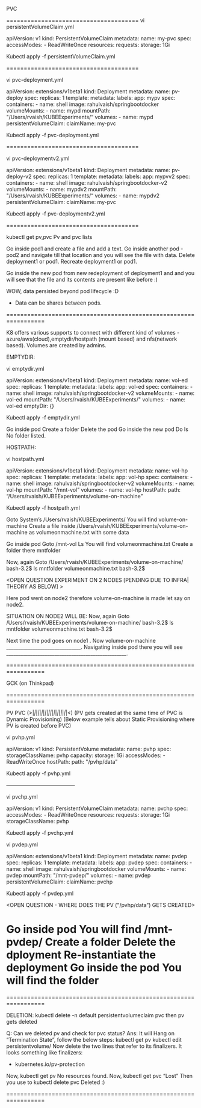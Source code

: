 PVC





======================================
vi persistentVolumeClaim.yml

apiVersion: v1
kind: PersistentVolumeClaim
metadata:
  name: my-pvc
spec:
  accessModes:
    - ReadWriteOnce
  resources:
    requests:
      storage: 1Gi

Kubectl apply -f persistentVolumeClaim.yml

======================================

vi pvc-deployment.yml

apiVersion: extensions/v1beta1
kind: Deployment
metadata:
  name: pv-deploy
spec:
  replicas: 1
  template:
    metadata:
      labels:
        app: mypv
    spec:
      containers:
      - name: shell
        image: rahulvaish/springbootdocker
        volumeMounts:
        - name: mypd
          mountPath: "/Users/rvaish/KUBEExperiments/“
      volumes:
      - name: mypd
        persistentVolumeClaim:
          claimName: my-pvc

Kubectl apply -f pvc-deployment.yml

======================================

vi pvc-deploymentv2.yml

apiVersion: extensions/v1beta1
kind: Deployment
metadata:
  name: pv-deploy-v2
spec:
  replicas: 1
  template:
    metadata:
      labels:
        app: mypvv2
    spec:
      containers:
      - name: shell
        image: rahulvaish/springbootdocker-v2
        volumeMounts:
        - name: mypdv2
          mountPath: "/Users/rvaish/KUBEExperiments/“
      volumes:
      - name: mypdv2
        persistentVolumeClaim:
          claimName: my-pvc

Kubectl apply -f pvc-deploymentv2.yml

======================================

kubectl get pv,pvc
Pv and pvc lists

Go inside pod1 and create a  file and add a text.
Go inside another pod - pod2  and navigate till that location and you will see the file with data.
Delete deployment1 or pod1.
Recreate deployment1 or pod1.

Go inside the new pod from new redeployment of deployment1 and and you will see that  the file and its contents are present like before :)

WOW, data persisted beyond pod lifecycle :D
+ Data can be shares between pods.


=================================================================


K8 offers various supports to connect with different kind of volumes - azure/aws(cloud),emptydir/hostpath (mount based) and nfs(network based). Volumes are created by admins.
 


EMPTYDIR:


vi emptydir.yml

apiVersion: extensions/v1beta1
kind: Deployment
metadata:
  name: vol-ed
spec:
  replicas: 1
  template:
    metadata:
      labels:
        app: vol-ed
    spec:
      containers:
      - name: shell
        image: rahulvaish/springbootdocker-v2
        volumeMounts:
        - name: vol-ed
          mountPath: "/Users/rvaish/KUBEExperiments/"
      volumes:
      - name: vol-ed
        emptyDir: {}

Kubectl apply -f emptydir.yml

Go inside pod
Create a folder
Delete the pod
Go inside the new pod
Do ls
No folder listed.


HOSTPATH:

vi hostpath.yml

apiVersion: extensions/v1beta1
kind: Deployment
metadata:
  name: vol-hp
spec:
  replicas: 1
  template:
    metadata:
      labels:
        app: vol-hp
    spec:
      containers:
      - name: shell
        image: rahulvaish/springbootdocker-v2
        volumeMounts:
        - name: vol-hp
          mountPath: "/mnt-vol”
      volumes:
      - name: vol-hp
        hostPath:
            path: “/Users/rvaish/KUBEExperiments/volume-on-machine”

Kubectl apply -f hostpath.yml


Goto System’s /Users/rvaish/KUBEExperiments/
You will find volume-on-machine
Create a file  inside /Users/rvaish/KUBEExperiments/volume-on-machine as volumeonmachine.txt with some data

Go inside pod
Goto /mnt-vol
Ls
You will find volumeonmachine.txt
Create a folder there mntfolder


Now, again Goto /Users/rvaish/KUBEExperiments/volume-on-machine/ 
bash-3.2$ ls
mntfolder		volumeonmachine.txt
bash-3.2$ 


<OPEN QUESTION EXPERIMENT ON 2 NODES [PENDING DUE TO INFRA| THEORY AS BELOW] >

Here pod went on node2 therefore volume-on-machine is made let say on node2. 


SITUATION ON NODE2 WILL BE:
Now, again Goto /Users/rvaish/KUBEExperiments/volume-on-machine/ 
bash-3.2$ ls
mntfolder		volumeonmachine.txt
bash-3.2$ 



Next time the pod goes on node1 . Now volume-on-machine _______________________________. 
Navigating inside pod there you will see __________________________________________________.





=================================================================







GCK (on Thinkpad)

=================================================================

PV PVC
(>|*|*|*|*|*|*|*|*|*|<ABOVE EXAMPLE WAS ON DYAMIC PROVISIONING>|*|*|*|*|*|*|*|*|*|<)
(PV gets created at the same time of PVC is Dynamic Provisioning)
(Below example tells about Static Provisioning where PV is created before PVC)


vi pvhp.yml

apiVersion: v1
kind: PersistentVolume
metadata:
  name: pvhp
spec:
  storageClassName: pvhp
  capacity:
    storage: 1Gi
  accessModes:
    - ReadWriteOnce
  hostPath:
    path: "/pvhp/data”

Kubectl apply -f pvhp.yml





—————————————



vi pvchp.yml

apiVersion: v1
kind: PersistentVolumeClaim
metadata:
  name: pvchp
spec:
  accessModes:
    - ReadWriteOnce
  resources:
    requests:
      storage: 1Gi
  storageClassName: pvhp


Kubectl apply -f pvchp.yml







vi pvdep.yml

apiVersion: extensions/v1beta1
kind: Deployment
metadata:
  name: pvdep
spec:
  replicas: 1
  template:
    metadata:
      labels:
        app: pvdep
    spec:
      containers:
      - name: shell
        image: rahulvaish/springbootdocker
        volumeMounts:
        - name: pvdep
          mountPath: "/mnt-pvdep/"
      volumes:
      - name: pvdep
        persistentVolumeClaim:
            claimName: pvchp
	

Kubectl apply -f pvdep.yml



<OPEN QUESTION - WHERE DOES THE PV ("/pvhp/data”) GETS CREATED>

Go inside pod 
You will find /mnt-pvdep/
Create a folder
Delete the dployment
Re-instantiate the deployment
Go inside the pod
You will find the  folder
=================================================================




=================================================================

DELETION: 
kubectl delete -n default persistentvolumeclaim <pvc name>
pvc then pv gets deleted 

Q: Can we deleted pv and check for pvc status?
Ans: It will Hang on “Termination State”, follow the below steps:
kubectl get pv
kubectl edit persistentvolume/<PV NAME>
Now delete the two lines that refer to its finalizers. It looks something like
finalizers:
  -  kubernetes.io/pv-protection

Now, kubectl get pv
No resources found.
Now, kubectl get pvc
“Lost”
Then you use to kubectl delete pvc <PVC name>
Deleted :)


=================================================================

